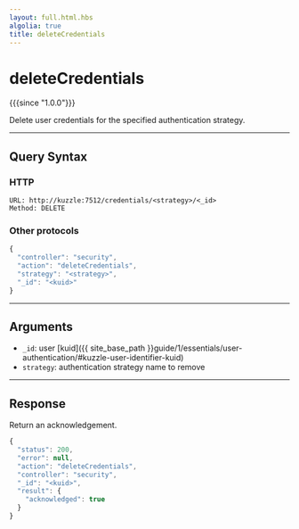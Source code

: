```yaml
---
layout: full.html.hbs
algolia: true
title: deleteCredentials
---
```


# deleteCredentials

{{{since "1.0.0"}}}


Delete user credentials for the specified authentication strategy.

---

## Query Syntax

### HTTP

```http
URL: http://kuzzle:7512/credentials/<strategy>/<_id>
Method: DELETE  
```

### Other protocols

```js
{
  "controller": "security",
  "action": "deleteCredentials",
  "strategy": "<strategy>",
  "_id": "<kuid>"
}
```

---

## Arguments

* `_id`: user [kuid]({{ site_base_path }}guide/1/essentials/user-authentication/#kuzzle-user-identifier-kuid) 
* `strategy`: authentication strategy name to remove

---

## Response

Return an acknowledgement.

```javascript
{
  "status": 200,
  "error": null,
  "action": "deleteCredentials",
  "controller": "security",
  "_id": "<kuid>",
  "result": {
    "acknowledged": true
  }
}
```
